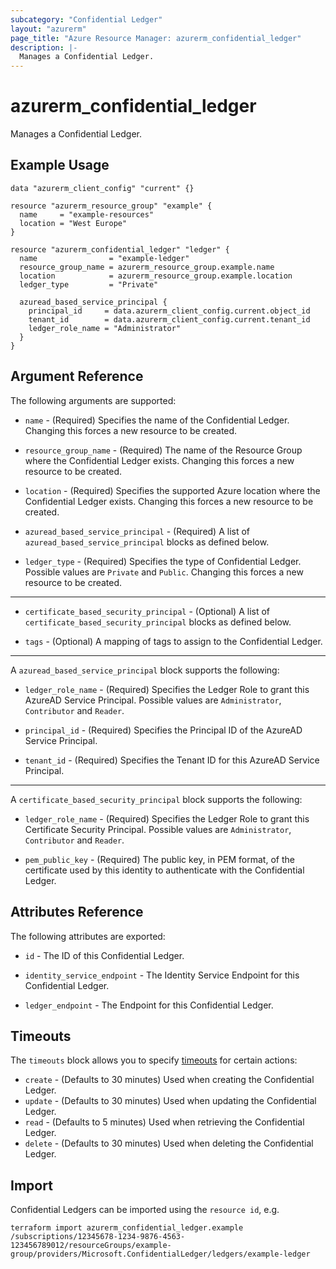 ```yaml
---
subcategory: "Confidential Ledger"
layout: "azurerm"
page_title: "Azure Resource Manager: azurerm_confidential_ledger"
description: |-
  Manages a Confidential Ledger.
---
```


# azurerm_confidential_ledger

Manages a Confidential Ledger.

## Example Usage

```hcl
data "azurerm_client_config" "current" {}

resource "azurerm_resource_group" "example" {
  name     = "example-resources"
  location = "West Europe"
}

resource "azurerm_confidential_ledger" "ledger" {
  name                = "example-ledger"
  resource_group_name = azurerm_resource_group.example.name
  location            = azurerm_resource_group.example.location
  ledger_type         = "Private"

  azuread_based_service_principal {
    principal_id     = data.azurerm_client_config.current.object_id
    tenant_id        = data.azurerm_client_config.current.tenant_id
    ledger_role_name = "Administrator"
  }
}
```

## Argument Reference

The following arguments are supported:

* `name` - (Required) Specifies the name of the Confidential Ledger. Changing this forces a new resource to be created.

* `resource_group_name` - (Required) The name of the Resource Group where the Confidential Ledger exists. Changing this forces a new resource to be created.

* `location` - (Required) Specifies the supported Azure location where the Confidential Ledger exists. Changing this forces a new resource to be created.

* `azuread_based_service_principal` - (Required) A list of `azuread_based_service_principal` blocks as defined below.

* `ledger_type` - (Required) Specifies the type of Confidential Ledger. Possible values are `Private` and `Public`. Changing this forces a new resource to be created.

---

* `certificate_based_security_principal` - (Optional) A list of `certificate_based_security_principal` blocks as defined below.

* `tags` - (Optional) A mapping of tags to assign to the Confidential Ledger.

---

A `azuread_based_service_principal` block supports the following:

* `ledger_role_name` - (Required) Specifies the Ledger Role to grant this AzureAD Service Principal. Possible values are `Administrator`, `Contributor` and `Reader`.

* `principal_id` - (Required) Specifies the Principal ID of the AzureAD Service Principal.

* `tenant_id` - (Required) Specifies the Tenant ID for this AzureAD Service Principal.

---

A `certificate_based_security_principal` block supports the following:

* `ledger_role_name` - (Required) Specifies the Ledger Role to grant this Certificate Security Principal. Possible values are `Administrator`, `Contributor` and `Reader`.

* `pem_public_key` - (Required) The public key, in PEM format, of the certificate used by this identity to authenticate with the Confidential Ledger.

## Attributes Reference

The following attributes are exported:

* `id` - The ID of this Confidential Ledger.

* `identity_service_endpoint` - The Identity Service Endpoint for this Confidential Ledger.

* `ledger_endpoint` - The Endpoint for this Confidential Ledger.

## Timeouts

The `timeouts` block allows you to specify [timeouts](https://www.terraform.io/language/resources/syntax#operation-timeouts) for certain actions:

* `create` - (Defaults to 30 minutes) Used when creating the Confidential Ledger.
* `update` - (Defaults to 30 minutes) Used when updating the Confidential Ledger.
* `read` - (Defaults to 5 minutes) Used when retrieving the Confidential Ledger.
* `delete` - (Defaults to 30 minutes) Used when deleting the Confidential Ledger.

## Import

Confidential Ledgers can be imported using the `resource id`, e.g.

```shell
terraform import azurerm_confidential_ledger.example /subscriptions/12345678-1234-9876-4563-123456789012/resourceGroups/example-group/providers/Microsoft.ConfidentialLedger/ledgers/example-ledger
```
